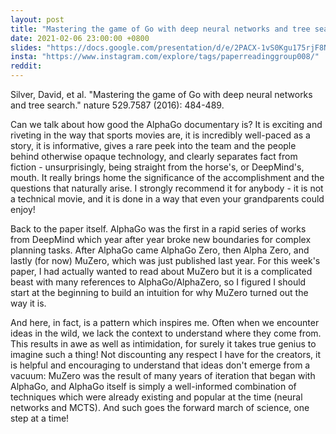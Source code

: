 ```yaml
---
layout: post
title: "Mastering the game of Go with deep neural networks and tree search."
date: 2021-02-06 23:00:00 +0800
slides: "https://docs.google.com/presentation/d/e/2PACX-1vS0Kgu175rjF8Nzed58Qrdm1FaYqXzq2VpvuMat-MhRzoxLr5tnCMaNvt-07Noh6maWWpN_xZwLpoR2/"
insta: "https://www.instagram.com/explore/tags/paperreadinggroup008/"
reddit:
---
```


Silver, David, et al. "Mastering the game of Go with deep neural networks and tree search." nature 529.7587 (2016): 484-489.

Can we talk about how good the AlphaGo documentary is? It is exciting and riveting in the way that sports movies are, it is incredibly well-paced as a story, it is informative, gives a rare peek into the team and the people behind otherwise opaque technology, and clearly separates fact from fiction - unsurprisingly, being straight from the horse's, or DeepMind's, mouth. It really brings home the significance of the accomplishment and the questions that naturally arise. I strongly recommend it for anybody - it is not a technical movie, and it is done in a way that even your grandparents could enjoy!

Back to the paper itself. AlphaGo was the first in a rapid series of works from DeepMind which year after year broke new boundaries for complex planning tasks. After AlphaGo came AlphaGo Zero, then Alpha Zero, and lastly (for now) MuZero, which was just published last year. For this week's paper, I had actually wanted to read about MuZero but it is a complicated beast with many references to AlphaGo/AlphaZero, so I figured I should start at the beginning to build an intuition for why MuZero turned out the way it is.

And here, in fact, is a pattern which inspires me. Often when we encounter ideas in the wild, we lack the context to understand where they come from. This results in awe as well as intimidation, for surely it takes true genius to imagine such a thing! Not discounting any respect I have for the creators, it is helpful and encouraging to understand that ideas don't emerge from a vacuum: MuZero was the result of many years of iteration that began with AlphaGo, and AlphaGo itself is simply a well-informed combination of techniques which were already existing and popular at the time (neural networks and MCTS). And such goes the forward march of science, one step at a time!